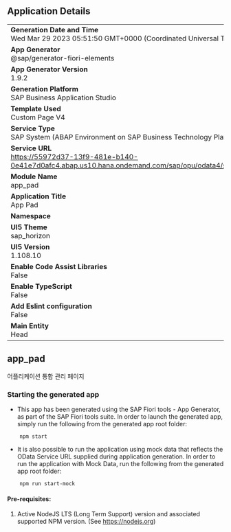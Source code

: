 ## Application Details
|               |
| ------------- |
|**Generation Date and Time**<br>Wed Mar 29 2023 05:51:50 GMT+0000 (Coordinated Universal Time)|
|**App Generator**<br>@sap/generator-fiori-elements|
|**App Generator Version**<br>1.9.2|
|**Generation Platform**<br>SAP Business Application Studio|
|**Template Used**<br>Custom Page V4|
|**Service Type**<br>SAP System (ABAP Environment on SAP Business Technology Platform)|
|**Service URL**<br>https://55972d37-13f9-481e-b140-0e41e7d0afc4.abap.us10.hana.ondemand.com/sap/opu/odata4/sap/zui_asim0010n_o4/srvd/sap/zsd_asim0010n/0001/
|**Module Name**<br>app_pad|
|**Application Title**<br>App Pad|
|**Namespace**<br>|
|**UI5 Theme**<br>sap_horizon|
|**UI5 Version**<br>1.108.10|
|**Enable Code Assist Libraries**<br>False|
|**Enable TypeScript**<br>False|
|**Add Eslint configuration**<br>False|
|**Main Entity**<br>Head|

## app_pad

어플리케이션 통합 관리 페이지

### Starting the generated app

-   This app has been generated using the SAP Fiori tools - App Generator, as part of the SAP Fiori tools suite.  In order to launch the generated app, simply run the following from the generated app root folder:

```
    npm start
```

- It is also possible to run the application using mock data that reflects the OData Service URL supplied during application generation.  In order to run the application with Mock Data, run the following from the generated app root folder:

```
    npm run start-mock
```

#### Pre-requisites:

1. Active NodeJS LTS (Long Term Support) version and associated supported NPM version.  (See https://nodejs.org)


